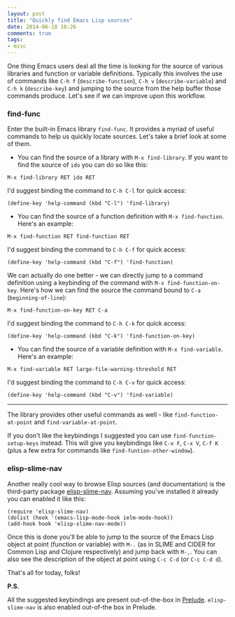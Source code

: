 ```yaml
---
layout: post
title: "Quickly find Emacs Lisp sources"
date: 2014-06-18 16:26
comments: true
tags:
- misc
---
```


One thing Emacs users deal all the time is looking for the source of
various libraries and function or variable definitions.  Typically this
involves the use of commands like `C-h f` (`describe-function`), `C-h v`
(`describe-variable`) and `C-h k` (`describe-key`) and jumping to the source from the help buffer those commands produce.
Let's see if we can improve upon this workflow.

### find-func

Enter the built-in Emacs library `find-func`. It provides a myriad of useful commands to help us quickly locate sources.
Let's take a brief look at some of them.

* You can find the source of a library with `M-x find-library`. If you want to find the source of `ido` you can do so like this:

```
M-x find-library RET ido RET
```

I'd suggest binding the command to `C-h C-l` for quick access:

``` elisp
(define-key 'help-command (kbd "C-l") 'find-library)
```

* You can find the source of a function definition with `M-x find-function`. Here's an example:

```
M-x find-function RET find-function RET
```

I'd suggest binding the command to `C-h C-f` for quick access:

``` elisp
(define-key 'help-command (kbd "C-f") 'find-function)
```

We can actually do one better - we can directly jump to a command
definition using a keybinding of the command with `M-x
find-function-on-key`. Here's how we can find the source the command
bound to `C-a` (`beginning-of-line`):

```
M-x find-function-on-key RET C-a
```

I'd suggest binding the command to `C-h C-k` for quick access:

``` elisp
(define-key 'help-command (kbd "C-k") 'find-function-on-key)
```

* You can find the source of a variable definition with `M-x find-variable`. Here's an example:

```
M-x find-variable RET large-file-warning-threshold RET
```

I'd suggest binding the command to `C-h C-v` for quick access:

``` elisp
(define-key 'help-command (kbd "C-v") 'find-variable)
```

***

The library provides other useful commands as well - like
`find-function-at-point` and `find-variable-at-point`.

If you don't like the keybindings I suggested you can use
`find-function-setup-keys` instead.  This will give you keybindings
like `C-x F`, `C-x V`, `C-f K` (plus a few extra for commands like
`find-funtion-other-window`).

### elisp-slime-nav

Another really cool way to browse Elisp sources (and documentation) is the third-party package
[elisp-slime-nav](https://github.com/purcell/elisp-slime-nav). Assuming you've installed it already you can
enabled it like this:

``` elisp
(require 'elisp-slime-nav)
(dolist (hook '(emacs-lisp-mode-hook ielm-mode-hook))
(add-hook hook 'elisp-slime-nav-mode))
```

Once this is done you'll be able to jump to the source of the Emacs
Lisp object at point (function or variable) with `M-.` (as in SLIME
and CIDER for Common Lisp and Clojure respectively) and jump back with
`M-,`. You can also see the description of the object at point using
`C-c C-d` (or `C-c C-d d`).

That's all for today, folks!

**P.S.**

All the suggested keybindings are present out-of-the-box in
[Prelude](https://github.com/bbatsov/prelude). `elisp-slime-nav` is also
enabled out-of-the box in Prelude.
